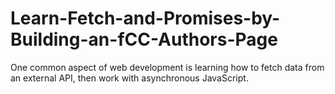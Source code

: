 # Learn-Fetch-and-Promises-by-Building-an-fCC-Authors-Page

One common aspect of web development is learning how to fetch data from an external API, then work with asynchronous JavaScript.
